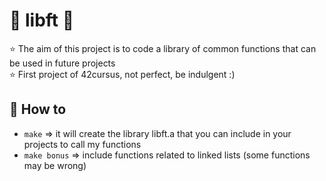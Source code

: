 # 📌 libft 📌

⭐️ The aim of this project is to code a library of common functions that can be used in future projects <br>
⭐️ First project of 42cursus, not perfect, be indulgent :)

## 🔑 How to
- ```make``` => it will create the library libft.a that you can include in your projects to call my functions
- ```make bonus``` => include functions related to linked lists (some functions may be wrong)